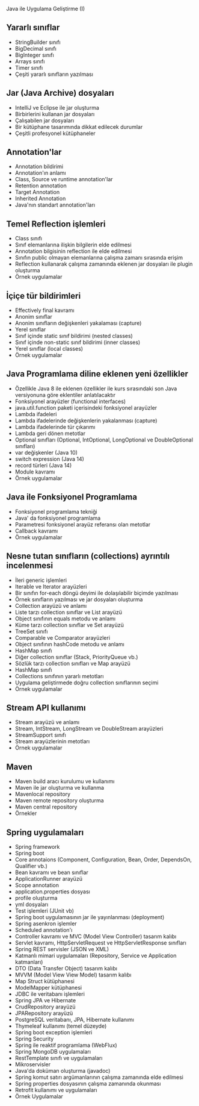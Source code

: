 Java ile Uygulama Geliştirme (I)

## Yararlı sınıflar
+ StringBuilder sınıfı
+ BigDecimal sınıfı
+ BigInteger sınıfı
+ Arrays sınıfı
+ Timer sınıfı
+ Çeşiti yararlı sınıfların yazılması

## Jar (Java Archive) dosyaları
+ IntelliJ ve Eclipse ile jar oluşturma
+ Birbirlerini kullanan jar dosyaları
+ Çalışabilen jar dosyaları
+ Bir kütüphane tasarımında dikkat edilecek durumlar
+ Çeşitli profesyonel kütüphaneler

## Annotation'lar
+ Annotation bildirimi
+ Annotation'ın anlamı
+ Class, Source ve runtime annotation'lar
+ Retention annotation
+ Target Annotation
+ Inherited Annotation
+ Java'nın standart annotation'ları

## Temel Reflection işlemleri
+ Class sınıfı 
+ Sınıf elemanlarına ilişkin bilgilerin elde edilmesi
+ Annotation bilgisinin reflection ile elde edilmesi
+ Sınıfın public olmayan elemanlarına çalışma zamanı sırasında erişim
+ Reflection kullanarak çalışma zamanında eklenen jar dosyaları ile plugin oluşturma
+ Örnek uygulamalar

## İçiçe tür bildirimleri
+ Effectively final kavramı
+ Anonim sınıflar
+ Anonim sınıfların değişkenleri yakalaması (capture)
+ Yerel sınıflar
+ Sınıf içinde static sınıf bildirimi (nested classes)
+ Sınıf içinde non-static sınıf bildirimi (inner classes)
+ Yerel sınıflar (local classes)
+ Örnek uygulamalar

## Java Programlama diline eklenen yeni özellikler
+ Özellikle Java 8 ile eklenen özellikler ile kurs sırasındaki son Java versiyonuna göre eklentiler anlatılacaktır
+ Fonksiyonel arayüzler (functional interfaces)
+ java.util.function paketi içerisindeki fonksiyonel arayüzler
+ Lambda ifadeleri
+ Lambda ifadelerinde değişkenlerin yakalanması (capture)
+ Lambda ifadelerinde tür çıkarımı
+ Lambda geri dönen metotlar
+ Optional sınıfları (Optional<T>, IntOptional, LongOptional ve DoubleOptional sınıfları)
+ var değişkenler (Java 10)
+ switch expression (Java 14)
+ record türleri (Java 14)
+ Module kavramı
+ Örnek uygulamalar

## Java ile Fonksiyonel Programlama
+ Fonksiyonel programlama tekniği 
+ Java' da fonksiyonel programlama
+ Parametresi fonksiyonel arayüz referansı olan metotlar
+ Callback kavramı
+ Örnek uygulamalar

## Nesne tutan sınıfların (collections) ayrıntılı incelenmesi
+ İleri generic işlemleri
+ Iterable ve Iterator arayüzleri
+ Bir sınıfın for-each döngü deyimi ile dolaşılabilir biçimde yazılması
+ Örnek sınıfların yazılması ve jar dosyaları oluşturma
+ Collection arayüzü ve anlamı
+ Liste tarzı collection sınıflar ve List arayüzü
+ Object sınıfının equals metodu ve anlamı
+ Küme tarzı collection sınıflar ve Set arayüzü
+ TreeSet sınıfı
+ Comparable ve Comparator arayüzleri
+ Object sınıfının hashCode metodu ve anlamı
+ HashMap sınıfı
+ Diğer collection sınıflar (Stack, PriorityQueue vb.)
+ Sözlük tarzı collection sınıfları ve Map arayüzü
+ HashMap sınıfı
+ Collections sınıfının yararlı metotları
+ Uygulama geliştirmede doğru collection sınıflarının seçimi
+ Örnek uygulamalar

## Stream API kullanımı
+ Stream arayüzü ve anlamı
+ Stream<T>, IntStream, LongStream ve DoubleStream arayüzleri
+ StreamSupport sınıfı
+ Stream arayüzlerinin metotları
+ Örnek uygulamalar

## Maven 
+ Maven build aracı kurulumu ve kullanımı
+ Maven ile jar oluşturma ve kullanma
+ Mavenlocal repository
+ Maven remote repository oluşturma
+ Maven central repository
+ Örnekler

## Spring uygulamaları
+ Spring framework
+ Spring boot
+ Core annotaions (Component, Configuration, Bean, Order, DependsOn, Qualifier vb.)
+ Bean kavramı ve bean sınıflar
+ ApplicationRunner arayüzü
+ Scope annotation
+ application.properties dosyası
+ profile oluşturma
+ yml dosyaları
+ Test işlemleri (JUnit vb)
+ Spring boot uygulamasının jar ile yayınlanması (deployment)
+ Spring asenkron işlemler
+ Scheduled annotation'ı
+ Controller kavramı ve MVC (Model View Controller) tasarım kalıbı
+ Servlet kavramı, HttpServletRequest ve HttpServletResponse sınıfları
+ Spring REST servisler (JSON ve XML)
+ Katmanlı mimari uygulamaları (Repository, Service ve Application katmanları)
+ DTO (Data Transfer Object) tasarım kalıbı
+ MVVM (Model View View Model) tasarım kalıbı
+ Map Struct kütüphanesi
+ ModelMapper kütüphanesi
+ JDBC ile veritabanı işlemleri
+ Spring JPA ve Hibernate
+ CrudRepository arayüzü
+ JPARepository arayüzü
+ PostgreSQL veritabanı, JPA, Hibernate kullanımı
+ Thymeleaf kullanımı (temel düzeyde)
+ Spring boot exception işlemleri
+ Spring Security 
+ Spring ile reaktif programlama (WebFlux)
+ Spring MongoDB uygulamaları
+ RestTemplate sınıfı ve uygulamaları
+ Mikroservisler
+ Java'da doküman oluşturma (javadoc)
+ Spring komut satırı argümanlarının çalışma zamanında elde edilmesi
+ Spring properties dosyasının çalışma zamanında okunması
+ Retrofit kullanımı ve uygulamaları
+ Örnek Uygulamalar

